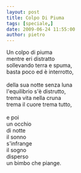 ```yaml
---
layout: post
title: Colpo Di Piuma
tags: [speciale,]
date: 2009-06-24 11:55:00
author: pietro
---
```

Un colpo di piuma<br/>mentre eri distratto<br/>sollevando terra e spuma,<br/>basta poco ed è interrotto,<br/><br/>della sua notte senza luna<br/>l'equilibrio s'è distrutto,<br/>trema vita nella cruna<br/>trema il cuore trema tutto,<br/><br/>e poi<br/>un occhio<br/>di notte<br/>il sonno<br/>s'infrange<br/>il sogno<br/>disperso<br/>un bimbo che piange.
